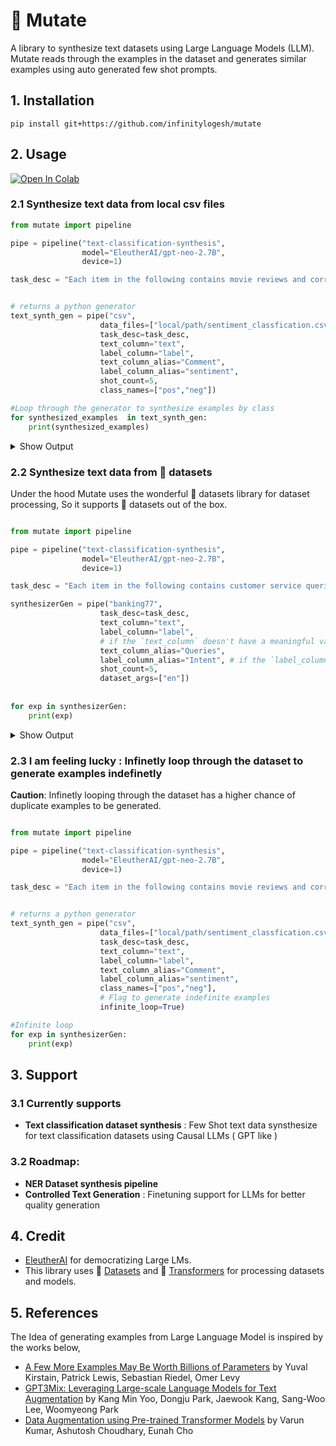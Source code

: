# 🦠 Mutate   <br>

A library to synthesize text datasets using Large Language Models (LLM). Mutate reads through the examples in the dataset and 
generates similar examples using auto generated few shot prompts.

## 1. Installation

```
pip install git+https://github.com/infinitylogesh/mutate
```

## 2. Usage

[![Open In Colab](https://colab.research.google.com/assets/colab-badge.svg)](https://colab.research.google.com/drive/1dPDVl3EvmsnJc7lxWYdAnTtlJgJjR2O2?usp=sharing)


### 2.1 Synthesize text data from local csv files

```python
from mutate import pipeline

pipe = pipeline("text-classification-synthesis",
                model="EleutherAI/gpt-neo-2.7B",
                device=1)

task_desc = "Each item in the following contains movie reviews and corresponding sentiments. Possible sentimets are neg and pos"


# returns a python generator  
text_synth_gen = pipe("csv",
                    data_files=["local/path/sentiment_classfication.csv"],
                    task_desc=task_desc,
                    text_column="text",
                    label_column="label",
                    text_column_alias="Comment",
                    label_column_alias="sentiment",
                    shot_count=5,
                    class_names=["pos","neg"])

#Loop through the generator to synthesize examples by class
for synthesized_examples  in text_synth_gen:
    print(synthesized_examples)
```

<details>
<summary>Show Output</summary>

```python
{
    "text": ["The story was very dull and was a waste of my time. This was not a film I would ever watch. The acting was bad. I was bored. There were no surprises. They showed one dinosaur,",
    "I did not like this film. It was a slow and boring film, it didn't seem to have any plot, there was nothing to it. The only good part was the ending, I just felt that the film should have ended more abruptly."]
    "label":["neg","neg"]
}

{
    "text":["The Bell witch is one of the most interesting, yet disturbing films of recent years. It’s an odd and unique look at a very real, but very dark issue. With its mixture of horror, fantasy and fantasy adventure, this film is as much a horror film as a fantasy film. And it‘s worth your time. While the movie has its flaws, it is worth watching and if you are a fan of a good fantasy or horror story, you will not be disappointed."],
    "label":["pos"]
}

# and so on .....

```
</details>


### 2.2 Synthesize text data from 🤗 datasets

Under the hood Mutate uses the wonderful 🤗 datasets library for dataset processing, So it supports 🤗 datasets out of the box.

```python

from mutate import pipeline

pipe = pipeline("text-classification-synthesis",
                model="EleutherAI/gpt-neo-2.7B",
                device=1)

task_desc = "Each item in the following contains customer service queries expressing the mentioned intent"

synthesizerGen = pipe("banking77",
                    task_desc=task_desc,
                    text_column="text",
                    label_column="label",
                    # if the `text_column` doesn't have a meaningful value
                    text_column_alias="Queries", 
                    label_column_alias="Intent", # if the `label_column` doesn't have a meaningful value
                    shot_count=5,
                    dataset_args=["en"])
                       
                       
for exp in synthesizerGen:
    print(exp)

```

<details>
<summary>Show Output</summary>

```python
{"text":["How can i know if my account has been activated? (This is the one that I am confused about)",
         "Thanks! My card activated"],
"label":["activate_my_card",
         "activate_my_card"]
}

{
"text": ["How do i activate this new one? Is it possible?",
         "what is the activation process for this card?"],
"label":["activate_my_card",
         "activate_my_card"]
}

# and so on .....

```
</details>


### 2.3 I am feeling lucky : Infinetly loop through the dataset to generate examples indefinetly

**Caution**: Infinetly looping through the dataset has a higher chance of duplicate examples to be generated.

```python

from mutate import pipeline

pipe = pipeline("text-classification-synthesis",
                model="EleutherAI/gpt-neo-2.7B",
                device=1)

task_desc = "Each item in the following contains movie reviews and corresponding sentiments. Possible sentimets are neg and pos"


# returns a python generator  
text_synth_gen = pipe("csv",
                    data_files=["local/path/sentiment_classfication.csv"],
                    task_desc=task_desc,
                    text_column="text",
                    label_column="label",
                    text_column_alias="Comment",
                    label_column_alias="sentiment",
                    class_names=["pos","neg"],
                    # Flag to generate indefinite examples
                    infinite_loop=True)

#Infinite loop
for exp in synthesizerGen:
    print(exp)
```


## 3. Support
### 3.1 Currently supports
-  **Text classification dataset synthesis** : Few Shot text data synsthesize for text classification datasets using Causal LLMs ( GPT like )

### 3.2 Roadmap:
- **NER Dataset synthesis pipeline** 
- **Controlled Text Generation** : Finetuning support for LLMs for better quality generation


## 4. Credit
- [EleutherAI](https://eluether.ai) for democratizing Large LMs.
- This library uses 🤗 [Datasets](https://huggingface.co/docs/datasets) and 🤗 [Transformers](https://huggingface.co/docs/transformers) for processing datasets and models.


## 5. References

The Idea of generating examples from Large Language Model is inspired by the works below,
- [A Few More Examples May Be Worth Billions of Parameters](https://arxiv.org/abs/2110.04374) by Yuval Kirstain, Patrick Lewis, Sebastian Riedel, Omer Levy
- [GPT3Mix: Leveraging Large-scale Language Models for Text Augmentation](https://arxiv.org/abs/2104.08826) by Kang Min Yoo, Dongju Park, Jaewook Kang, Sang-Woo Lee, Woomyeong Park
- [Data Augmentation using Pre-trained Transformer Models](https://arxiv.org/abs/2003.02245) by Varun Kumar, Ashutosh Choudhary, Eunah Cho

